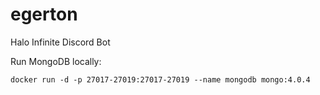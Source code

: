 # egerton
Halo Infinite Discord Bot


Run MongoDB locally:

```docker run -d -p 27017-27019:27017-27019 --name mongodb mongo:4.0.4```